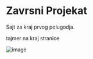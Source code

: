 # Zavrsni Projekat
 Sajt za kraj prvog polugodja. 

tajmer na kraj stranice

![image](https://user-images.githubusercontent.com/118189227/209412059-572f2406-6755-43dd-aaf1-e52a4ceb7518.png)
